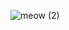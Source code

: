 
![meow (2)](https://user-images.githubusercontent.com/18511031/164788832-8ba6f8ac-0b83-4b1a-885b-3b2248a0f629.png)
